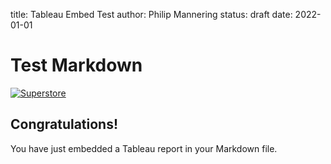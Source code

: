 title: Tableau Embed Test
author: Philip Mannering
status: draft
date: 2022-01-01

# Test Markdown

<div>
    <div class='tableauPlaceholder' id='viz1653234657433' style='position: relative'><noscript><a href='#'><img
                    alt='Superstore '
                    src='https:&#47;&#47;public.tableau.com&#47;static&#47;images&#47;MY&#47;MYGBKNFMB&#47;1_rss.png'
                    style='border: none' /></a></noscript><object class='tableauViz' style='display:none;'>
            <param name='host_url' value='https%3A%2F%2Fpublic.tableau.com%2F' />
            <param name='embed_code_version' value='3' />
            <param name='path' value='shared&#47;MYGBKNFMB' />
            <param name='toolbar' value='yes' />
            <param name='static_image'
                value='https:&#47;&#47;public.tableau.com&#47;static&#47;images&#47;MY&#47;MYGBKNFMB&#47;1.png' />
            <param name='animate_transition' value='yes' />
            <param name='display_static_image' value='yes' />
            <param name='display_spinner' value='yes' />
            <param name='display_overlay' value='yes' />
            <param name='display_count' value='yes' />
            <param name='language' value='en-US' />
        </object></div>
    <script
        type='text/javascript'>                    var divElement = document.getElementById('viz1653234657433'); var vizElement = divElement.getElementsByTagName('object')[0]; if (divElement.offsetWidth > 800) { vizElement.style.width = '1200px'; vizElement.style.height = '777px'; } else if (divElement.offsetWidth > 500) { vizElement.style.width = '1200px'; vizElement.style.height = '777px'; } else { vizElement.style.width = '100%'; vizElement.style.height = '927px'; } var scriptElement = document.createElement('script'); scriptElement.src = 'https://public.tableau.com/javascripts/api/viz_v1.js'; vizElement.parentNode.insertBefore(scriptElement, vizElement);                </script>
</div>


## Congratulations!
You have just embedded a Tableau report in your Markdown file.